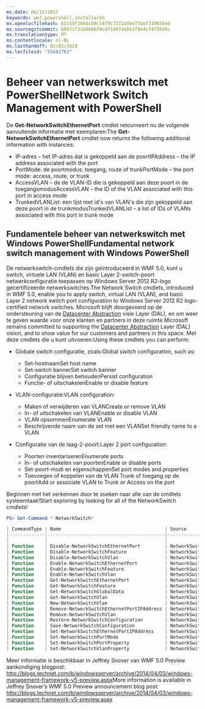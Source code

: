 ```yaml
---
ms.date: 06/12/2017
keywords: wmf,powershell,installeren
ms.openlocfilehash: 61c5df1b64cb9c54f9c7372a56e77abf319658dd
ms.sourcegitcommit: b6871f21bd666f9cd71dd336bb3f844cf472b56c
ms.translationtype: MT
ms.contentlocale: nl-NL
ms.lasthandoff: 02/03/2019
ms.locfileid: "55683763"
---
```

# <a name="network-switch-management-with-powershell"></a><span data-ttu-id="e922e-102">Beheer van netwerkswitch met PowerShell</span><span class="sxs-lookup"><span data-stu-id="e922e-102">Network Switch Management with PowerShell</span></span>

<span data-ttu-id="e922e-103">De **Get-NetworkSwitchEthernetPort** cmdlet retourneert nu de volgende aanvullende informatie met exemplaren:</span><span class="sxs-lookup"><span data-stu-id="e922e-103">The **Get-NetworkSwitchEthernetPort** cmdlet now returns the following additional information with instances:</span></span>

- <span data-ttu-id="e922e-104">IP-adres – het IP-adres dat is gekoppeld aan de poort</span><span class="sxs-lookup"><span data-stu-id="e922e-104">IPAddress – the IP address associated with the port</span></span>
- <span data-ttu-id="e922e-105">PortMode: de poortmodus: toegang, route of trunk</span><span class="sxs-lookup"><span data-stu-id="e922e-105">PortMode – the port mode: access, route, or trunk</span></span>
- <span data-ttu-id="e922e-106">AccessVLAN – de de VLAN-ID die is gekoppeld aan deze poort in de toegangsmodus</span><span class="sxs-lookup"><span data-stu-id="e922e-106">AccessVLAN – the ID of the VLAN associated with this port in access mode</span></span>
- <span data-ttu-id="e922e-107">TrunkedVLANList: een lijst met id's van VLAN's die zijn gekoppeld aan deze poort in de trunkmodus</span><span class="sxs-lookup"><span data-stu-id="e922e-107">TrunkedVLANList – a list of IDs of VLANs associated with this port in trunk mode</span></span>

## <a name="fundamental-network-switch-management-with-windows-powershell"></a><span data-ttu-id="e922e-108">Fundamentele beheer van netwerkswitch met Windows PowerShell</span><span class="sxs-lookup"><span data-stu-id="e922e-108">Fundamental network switch management with Windows PowerShell</span></span>

<span data-ttu-id="e922e-109">De netwerkswitch-cmdlets die zijn geïntroduceerd in WMF 5.0, kunt u switch, virtuele LAN (VLAN) en basic Layer 2-switch-poort netwerkconfiguratie toepassen op Windows Server 2012 R2-logo gecertificeerde netwerkswitches.</span><span class="sxs-lookup"><span data-stu-id="e922e-109">The Network Switch cmdlets, introduced in WMF 5.0, enable you to apply switch, virtual LAN (VLAN), and basic Layer 2 network switch port configuration to Windows Server 2012 R2 logo-certified network switches.</span></span> <span data-ttu-id="e922e-110">Microsoft blijft doorgevoerd op de ondersteuning van de [Datacenter Abstraction](http://technet.microsoft.com/cloud/dal.aspx) visie Layer (DAL), en om weer te geven waarde voor onze klanten en partners in deze ruimte.</span><span class="sxs-lookup"><span data-stu-id="e922e-110">Microsoft remains committed to supporting the [Datacenter Abstraction](http://technet.microsoft.com/cloud/dal.aspx) Layer (DAL) vision, and to show value for our customers and partners in this space.</span></span> <span data-ttu-id="e922e-111">Met deze cmdlets die u kunt uitvoeren:</span><span class="sxs-lookup"><span data-stu-id="e922e-111">Using these cmdlets you can perform:</span></span>

- <span data-ttu-id="e922e-112">Globale switch configuratie, zoals:</span><span class="sxs-lookup"><span data-stu-id="e922e-112">Global switch configuration, such as:</span></span>
    - <span data-ttu-id="e922e-113">Set-hostnaam</span><span class="sxs-lookup"><span data-stu-id="e922e-113">Set host name</span></span>
    - <span data-ttu-id="e922e-114">Set-switch banner</span><span class="sxs-lookup"><span data-stu-id="e922e-114">Set switch banner</span></span>
    - <span data-ttu-id="e922e-115">Configuratie blijven behouden</span><span class="sxs-lookup"><span data-stu-id="e922e-115">Persist configuration</span></span>
    - <span data-ttu-id="e922e-116">Functie- of uitschakelen</span><span class="sxs-lookup"><span data-stu-id="e922e-116">Enable or disable feature</span></span>

- <span data-ttu-id="e922e-117">VLAN-configuratie:</span><span class="sxs-lookup"><span data-stu-id="e922e-117">VLAN configuration:</span></span>
    - <span data-ttu-id="e922e-118">Maken of verwijderen van VLAN</span><span class="sxs-lookup"><span data-stu-id="e922e-118">Create or remove VLAN</span></span>
    - <span data-ttu-id="e922e-119">In- of uitschakelen van VLAN</span><span class="sxs-lookup"><span data-stu-id="e922e-119">Enable or disable VLAN</span></span>
    - <span data-ttu-id="e922e-120">VLAN opsommen</span><span class="sxs-lookup"><span data-stu-id="e922e-120">Enumerate VLAN</span></span>
    - <span data-ttu-id="e922e-121">Beschrijvende naam van de set met een VLAN</span><span class="sxs-lookup"><span data-stu-id="e922e-121">Set friendly name to a VLAN</span></span>

- <span data-ttu-id="e922e-122">Configuratie van de laag-2-poort:</span><span class="sxs-lookup"><span data-stu-id="e922e-122">Layer 2 port configuration:</span></span>
    - <span data-ttu-id="e922e-123">Poorten inventariseren</span><span class="sxs-lookup"><span data-stu-id="e922e-123">Enumerate ports</span></span>
    - <span data-ttu-id="e922e-124">In- of uitschakelen van poorten</span><span class="sxs-lookup"><span data-stu-id="e922e-124">Enable or disable ports</span></span>
    - <span data-ttu-id="e922e-125">Set-poort-modi en eigenschappen</span><span class="sxs-lookup"><span data-stu-id="e922e-125">Set port modes and properties</span></span>
    - <span data-ttu-id="e922e-126">Toevoegen of koppelen van de VLAN Trunk of toegang op de poort</span><span class="sxs-lookup"><span data-stu-id="e922e-126">Add or associate VLAN to Trunk or Access on the port</span></span>

<span data-ttu-id="e922e-127">Beginnen met het verkennen door te zoeken naar alle van de cmdlets systeemtaak!</span><span class="sxs-lookup"><span data-stu-id="e922e-127">Start exploring by looking for all of the NetworkSwitch cmdlets!</span></span>

```powershell
PS> Get-Command *-NetworkSwitch*

| CommandType | Name                                      | Source        |
|-------------|-------------------------------------------|---------------|
|             |                                           |               |
| Function    | Disable-NetworkSwitchEthernetPort         | NetworkSwitch |
| Function    | Disable-NetworkSwitchFeature              | NetworkSwitch |
| Function    | Disable-NetworkSwitchVlan                 | NetworkSwitch |
| Function    | Enable-NetworkSwitchEthernetPort          | NetworkSwitch |
| Function    | Enable-NetworkSwitchFeature               | NetworkSwitch |
| Function    | Enable-NetworkSwitchVlan                  | NetworkSwitch |
| Function    | Get-NetworkSwitchEthernetPort             | NetworkSwitch |
| Function    | Get-NetworkSwitchFeature                  | NetworkSwitch |
| Function    | Get-NetworkSwitchGlobalData               | NetworkSwitch |
| Function    | Get-NetworkSwitchVlan                     | NetworkSwitch |
| Function    | New-NetworkSwitchVlan                     | NetworkSwitch |
| Function    | Remove-NetworkSwitchEthernetPortIPAddress | NetworkSwitch |
| Function    | Remove-NetworkSwitchVlan                  | NetworkSwitch |
| Function    | Restore-NetworkSwitchConfiguration        | NetworkSwitch |
| Function    | Save-NetworkSwitchConfiguration           | NetworkSwitch |
| Function    | Set-NetworkSwitchEthernetPortIPAddress    | NetworkSwitch |
| Function    | Set-NetworkSwitchPortMode                 | NetworkSwitch |
| Function    | Set-NetworkSwitchPortProperty             | NetworkSwitch |
| Function    | Set-NetworkSwitchVlanProperty             | NetworkSwitch |
```

<span data-ttu-id="e922e-128">Meer informatie is beschikbaar in Jeffrey Snover van WMF 5.0 Preview aankondiging blogpost: <http://blogs.technet.com/b/windowsserver/archive/2014/04/03/windows-management-framework-v5-preview.aspx></span><span class="sxs-lookup"><span data-stu-id="e922e-128">More information is available in Jeffrey Snover’s WMF 5.0 Preview announcement blog post: <http://blogs.technet.com/b/windowsserver/archive/2014/04/03/windows-management-framework-v5-preview.aspx></span></span>
